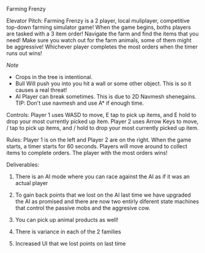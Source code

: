 Farming Frenzy

Elevator Pitch:
Farming Frenzy is a 2 player, local muliplayer, competitive top-down farming simulator game!
When the game begins, boths players are tasked with a 3 item order! Navigate the farm and
find the items that you need! Make sure you watch out for the farm animals, some of them
might be aggressive! Whichever player completes the most orders when the timer runs out wins!

*Note*
- Crops in the tree is intentional.
- Bull Will push you into you hit a wall or some other object. This is so it causes a real threat!
- AI Player can break sometimes. This is due to 2D Navmesh shenegains. TIP: Don't use navmesh and use A* if enough time.

Controls:
Player 1 uses WASD to move, E tap to pick up items, and E hold to drop your most currently picked up item.
Player 2 uses Arrow Keys to move, / tap to pick up items, and / hold to drop your most currently picked up item.

Rules:
Player 1 is on the left and Player 2 are on the right.
When the game starts, a timer starts for 60 seconds.
Players will move around to collect items to complete orders.
The player with the most orders wins!


Deliverables:

1. There is an AI mode where you can race against the AI as if it was an actual player

2. To gain back points that we lost on the AI last time we have upgraded the AI as promised and there are now two entirly diferent state machines that control the passive mobs and the aggresive cow.

3. You can pick up animal products as well! 

4. There is variance in each of the 2 families

5. Increased UI that we lost points on last time
